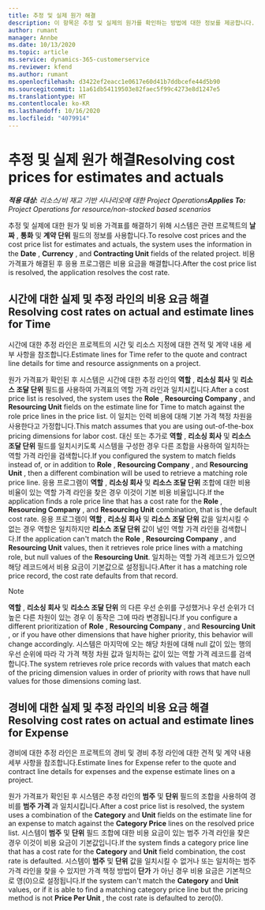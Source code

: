 ```yaml
---
title: 추정 및 실제 원가 해결
description: 이 항목은 추정 및 실제의 원가를 확인하는 방법에 대한 정보를 제공합니다.
author: rumant
manager: Annbe
ms.date: 10/13/2020
ms.topic: article
ms.service: dynamics-365-customerservice
ms.reviewer: kfend
ms.author: rumant
ms.openlocfilehash: d3422ef2eacc1e0617e60d41b7ddbcefe44d5b90
ms.sourcegitcommit: 11a61db54119503e82faec5f99c4273e8d1247e5
ms.translationtype: HT
ms.contentlocale: ko-KR
ms.lasthandoff: 10/16/2020
ms.locfileid: "4079914"
---
```

# <a name="resolving-cost-prices-for-estimates-and-actuals"></a><span data-ttu-id="d0ef4-103">추정 및 실제 원가 해결</span><span class="sxs-lookup"><span data-stu-id="d0ef4-103">Resolving cost prices for estimates and actuals</span></span>

<span data-ttu-id="d0ef4-104">_**적용 대상:** 리소스/비 재고 기반 시나리오에 대한 Project Operations_</span><span class="sxs-lookup"><span data-stu-id="d0ef4-104">_**Applies To:** Project Operations for resource/non-stocked based scenarios_</span></span>

<span data-ttu-id="d0ef4-105">추정 및 실제에 대한 원가 및 비용 가격표를 해결하기 위해 시스템은 관련 프로젝트의 **날짜** , **통화** 및 **계약 단위** 필드의 정보를 사용합니다.</span><span class="sxs-lookup"><span data-stu-id="d0ef4-105">To resolve cost prices and the cost price list for estimates and actuals, the system uses the information in the **Date** , **Currency** , and **Contracting Unit** fields of the related project.</span></span> <span data-ttu-id="d0ef4-106">비용 가격표가 해결된 후 응용 프로그램은 비용 요금을 해결합니다.</span><span class="sxs-lookup"><span data-stu-id="d0ef4-106">After the cost price list is resolved, the application resolves the cost rate.</span></span>

## <a name="resolving-cost-rates-on-actual-and-estimate-lines-for-time"></a><span data-ttu-id="d0ef4-107">시간에 대한 실제 및 추정 라인의 비용 요금 해결</span><span class="sxs-lookup"><span data-stu-id="d0ef4-107">Resolving cost rates on actual and estimate lines for Time</span></span>

<span data-ttu-id="d0ef4-108">시간에 대한 추정 라인은 프로젝트의 시간 및 리소스 지정에 대한 견적 및 계약 내용 세부 사항을 참조합니다.</span><span class="sxs-lookup"><span data-stu-id="d0ef4-108">Estimate lines for Time refer to the quote and contract line details for time and resource assignments on a project.</span></span>

<span data-ttu-id="d0ef4-109">원가 가격표가 확인된 후 시스템은 시간에 대한 추정 라인의 **역할** , **리소싱 회사** 및 **리소스 조달 단위** 필드를 사용하여 가격표의 역할 가격 라인과 일치시킵니다.</span><span class="sxs-lookup"><span data-stu-id="d0ef4-109">After a cost price list is resolved, the system uses the **Role** , **Resourcing Company** , and **Resourcing Unit** fields on the estimate line for Time to match against the role price lines in the price list.</span></span> <span data-ttu-id="d0ef4-110">이 일치는 인력 비용에 대해 기본 가격 책정 차원을 사용한다고 가정합니다.</span><span class="sxs-lookup"><span data-stu-id="d0ef4-110">This match assumes that you are using out-of-the-box pricing dimensions for labor cost.</span></span> <span data-ttu-id="d0ef4-111">대신 또는 추가로 **역할** , **리소싱 회사** 및 **리소스 조달 단위** 필드를 일치시키도록 시스템을 구성한 경우 다른 조합을 사용하여 일치하는 역할 가격 라인을 검색합니다.</span><span class="sxs-lookup"><span data-stu-id="d0ef4-111">If you configured the system to match fields instead of, or in addition to **Role** , **Resourcing Company** , and **Resourcing Unit** , then a different combination will be used to retrieve a matching role price line.</span></span> <span data-ttu-id="d0ef4-112">응용 프로그램이 **역할** , **리소싱 회사** 및 **리소스 조달 단위** 조합에 대한 비용 비율이 있는 역할 가격 라인을 찾은 경우 이것이 기본 비용 비율입니다.</span><span class="sxs-lookup"><span data-stu-id="d0ef4-112">If the application finds a role price line that has a cost rate for the **Role** , **Resourcing Company** , and **Resourcing Unit** combination, that is the default cost rate.</span></span> <span data-ttu-id="d0ef4-113">응용 프로그램이 **역할** , **리소싱 회사** 및 **리소스 조달 단위** 값을 일치시킬 수 없는 경우 역할은 일치하지만 **리소스 조달 단위** 값이 널인 역할 가격 라인을 검색합니다.</span><span class="sxs-lookup"><span data-stu-id="d0ef4-113">If the application can't match the **Role** , **Resourcing Company** , and **Resourcing Unit** values, then it retrieves role price lines with a matching role, but null values of the **Resourcing Unit**.</span></span> <span data-ttu-id="d0ef4-114">일치하는 역할 가격 레코드가 있으면 해당 레코드에서 비용 요금이 기본값으로 설정됩니다.</span><span class="sxs-lookup"><span data-stu-id="d0ef4-114">After it has a matching role price record, the cost rate defaults from that record.</span></span> 

> [!NOTE]
> <span data-ttu-id="d0ef4-115">**역할** , **리소싱 회사** 및 **리소스 조달 단위** 의 다른 우선 순위를 구성했거나 우선 순위가 더 높은 다른 차원이 있는 경우 이 동작은 그에 따라 변경됩니다.</span><span class="sxs-lookup"><span data-stu-id="d0ef4-115">If you configure a different prioritization of **Role** , **Resourcing Company** , and **Resourcing Unit** , or if you have other dimensions that have higher priority, this behavior will change accordingly.</span></span> <span data-ttu-id="d0ef4-116">시스템은 마지막에 오는 해당 차원에 대해 null 값이 있는 행의 우선 순위에 따라 각 가격 책정 차원 값과 일치하는 값이 있는 역할 가격 레코드를 검색합니다.</span><span class="sxs-lookup"><span data-stu-id="d0ef4-116">The system retrieves role price records with values that match each of the pricing dimension values in order of priority with rows that have null values for those dimensions coming last.</span></span>

## <a name="resolving-cost-rates-on-actual-and-estimate-lines-for-expense"></a><span data-ttu-id="d0ef4-117">경비에 대한 실제 및 추정 라인의 비용 요금 해결</span><span class="sxs-lookup"><span data-stu-id="d0ef4-117">Resolving cost rates on actual and estimate lines for Expense</span></span>

<span data-ttu-id="d0ef4-118">경비에 대한 추정 라인은 프로젝트의 경비 및 경비 추정 라인에 대한 견적 및 계약 내용 세부 사항을 참조합니다.</span><span class="sxs-lookup"><span data-stu-id="d0ef4-118">Estimate lines for Expense refer to the quote and contract line details for expenses and the expense estimate lines on a project.</span></span>

<span data-ttu-id="d0ef4-119">원가 가격표가 확인된 후 시스템은 추정 라인의 **범주** 및 **단위** 필드의 조합을 사용하여 경비를 **범주 가격** 과 일치시킵니다.</span><span class="sxs-lookup"><span data-stu-id="d0ef4-119">After a cost price list is resolved, the system uses a combination of the **Category** and **Unit** fields on the estimate line for an expense to match against the **Category Price** lines on the resolved price list.</span></span> <span data-ttu-id="d0ef4-120">시스템이 **범주** 및 **단위** 필드 조합에 대한 비용 요금이 있는 범주 가격 라인을 찾은 경우 이것이 비용 요금이 기본값입니다.</span><span class="sxs-lookup"><span data-stu-id="d0ef4-120">If the system finds a category price line that has a cost rate for the **Category** and **Unit** field combination, the cost rate is defaulted.</span></span> <span data-ttu-id="d0ef4-121">시스템이 **범주** 및 **단위** 값을 일치시킬 수 없거나 또는 일치하는 범주 가격 라인을 찾을 수 있지만 가격 책정 방법이 **단가** 가 아닌 경우 비용 요금은 기본적으로 영(0)으로 설정됩니다.</span><span class="sxs-lookup"><span data-stu-id="d0ef4-121">If the system can't match the **Category** and **Unit** values, or if it is able to find a matching category price line but the pricing method is not **Price Per Unit** , the cost rate is defaulted to zero(0).</span></span>
